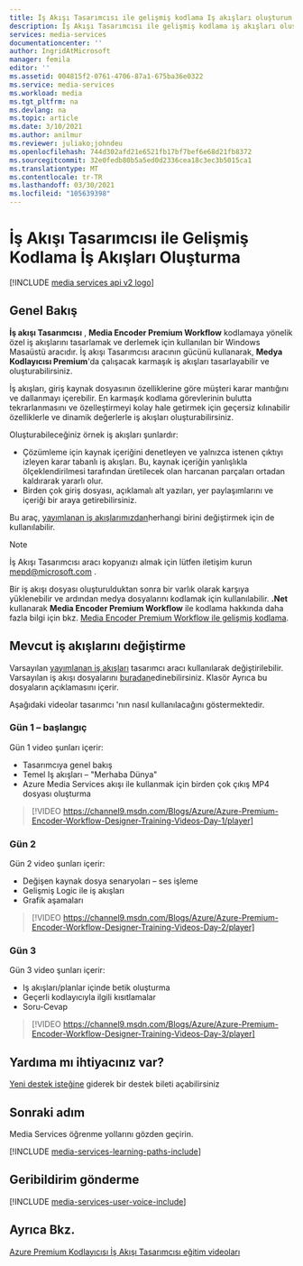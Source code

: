```yaml
---
title: İş Akışı Tasarımcısı ile gelişmiş kodlama Iş akışları oluşturun | Microsoft Docs
description: İş Akışı Tasarımcısı ile gelişmiş kodlama iş akışları oluşturma hakkında bilgi edinin.
services: media-services
documentationcenter: ''
author: IngridAtMicrosoft
manager: femila
editor: ''
ms.assetid: 004815f2-0761-4706-87a1-675ba36e0322
ms.service: media-services
ms.workload: media
ms.tgt_pltfrm: na
ms.devlang: na
ms.topic: article
ms.date: 3/10/2021
ms.author: anilmur
ms.reviewer: juliako;johndeu
ms.openlocfilehash: 744d302afd21e6521fb17bf7bef6e68d21fb8372
ms.sourcegitcommit: 32e0fedb80b5a5ed0d2336cea18c3ec3b5015ca1
ms.translationtype: MT
ms.contentlocale: tr-TR
ms.lasthandoff: 03/30/2021
ms.locfileid: "105639398"
---
```

# <a name="create-advanced-encoding-workflows-with-workflow-designer"></a>İş Akışı Tasarımcısı ile Gelişmiş Kodlama İş Akışları Oluşturma

[!INCLUDE [media services api v2 logo](./includes/v2-hr.md)]

## <a name="overview"></a>Genel Bakış
**İş akışı Tasarımcısı** , **Media Encoder Premium Workflow** kodlamaya yönelik özel iş akışlarını tasarlamak ve derlemek için kullanılan bir Windows Masaüstü aracıdır.
İş akışı Tasarımcısı aracının gücünü kullanarak, **Medya Kodlayıcısı Premium**'da çalışacak karmaşık iş akışları tasarlayabilir ve oluşturabilirsiniz.  

İş akışları, giriş kaynak dosyasının özelliklerine göre müşteri karar mantığını ve dallanmayı içerebilir. En karmaşık kodlama görevlerinin bulutta tekrarlanmasını ve özelleştirmeyi kolay hale getirmek için geçersiz kılınabilir özelliklerle ve dinamik değerlerle iş akışları oluşturabilirsiniz.

Oluşturabileceğiniz örnek iş akışları şunlardır:

* Çözümleme için kaynak içeriğini denetleyen ve yalnızca istenen çıktıyı izleyen karar tabanlı iş akışları.  Bu, kaynak içeriğin yanlışlıkla ölçeklendirilmesi tarafından üretilecek olan harcanan parçaları ortadan kaldırarak yararlı olur.
* Birden çok giriş dosyası, açıklamalı alt yazıları, yer paylaşımlarını ve içeriği bir araya getirebilirsiniz. 

Bu araç, [yayımlanan iş akışlarımızdan](media-services-workflow-designer.md#existing_workflows)herhangi birini değiştirmek için de kullanılabilir. 

> [!NOTE]
> İş Akışı Tasarımcısı aracı kopyanızı almak için lütfen iletişim kurun mepd@microsoft.com .

Bir iş akışı dosyası oluşturulduktan sonra bir varlık olarak karşıya yüklenebilir ve ardından medya dosyalarını kodlamak için kullanılabilir. **.Net** kullanarak **Media Encoder Premium Workflow** ile kodlama hakkında daha fazla bilgi için bkz. [Media Encoder Premium Workflow ile gelişmiş kodlama](media-services-encode-with-premium-workflow.md).

## <a name="modify-existing-workflows"></a><a id="existing_workflows"></a>Mevcut iş akışlarını değiştirme
Varsayılan [yayımlanan iş akışları](media-services-workflow-designer.md#existing_workflows) tasarımcı aracı kullanılarak değiştirilebilir. Varsayılan iş akışı dosyalarını [buradan](https://github.com/MicrosoftDocs/azure-docs/blob/master/articles/media-services/previous/media-services-encode-with-premium-workflow.md)edinebilirsiniz. Klasör Ayrıca bu dosyaların açıklamasını içerir.

Aşağıdaki videolar tasarımcı 'nın nasıl kullanılacağını göstermektedir.

### <a name="day-1--getting-started"></a>Gün 1 – başlangıç
Gün 1 video şunları içerir:

* Tasarımcıya genel bakış
* Temel Iş akışları – "Merhaba Dünya"
* Azure Media Services akışı ile kullanmak için birden çok çıkış MP4 dosyası oluşturma

> [!VIDEO https://channel9.msdn.com/Blogs/Azure/Azure-Premium-Encoder-Workflow-Designer-Training-Videos-Day-1/player]
> 
> 

### <a name="day-2"></a>Gün 2
Gün 2 video şunları içerir:

* Değişen kaynak dosya senaryoları – ses işleme
* Gelişmiş Logic ile iş akışları
* Grafik aşamaları

> [!VIDEO https://channel9.msdn.com/Blogs/Azure/Azure-Premium-Encoder-Workflow-Designer-Training-Videos-Day-2/player]
> 
> 

### <a name="day-3"></a>Gün 3
Gün 3 video şunları içerir:

* Iş akışları/planlar içinde betik oluşturma
* Geçerli kodlayıcıyla ilgili kısıtlamalar
* Soru-Cevap

> [!VIDEO https://channel9.msdn.com/Blogs/Azure/Azure-Premium-Encoder-Workflow-Designer-Training-Videos-Day-3/player]
> 
> 

## <a name="need-help"></a>Yardıma mı ihtiyacınız var?

[Yeni destek isteğine](https://portal.azure.com/#blade/Microsoft_Azure_Support/HelpAndSupportBlade/newsupportrequest) giderek bir destek bileti açabilirsiniz

## <a name="next-step"></a>Sonraki adım
Media Services öğrenme yollarını gözden geçirin.

[!INCLUDE [media-services-learning-paths-include](../../../includes/media-services-learning-paths-include.md)]

## <a name="provide-feedback"></a>Geribildirim gönderme
[!INCLUDE [media-services-user-voice-include](../../../includes/media-services-user-voice-include.md)]

## <a name="see-also"></a>Ayrıca Bkz.
[Azure Premium Kodlayıcısı İş Akışı Tasarımcısı eğitim videoları](http://johndeutscher.com/2015/07/06/azure-premium-encoder-workflow-designer-training-videos/)

